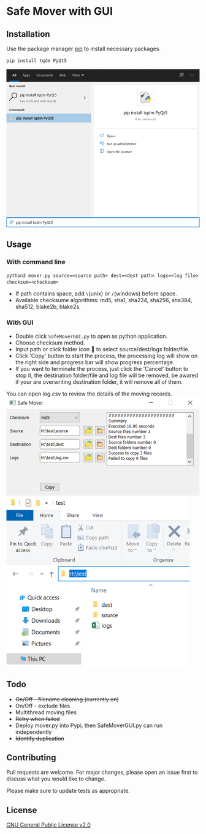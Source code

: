 # Safe Mover with GUI


## Installation

Use the package manager [pip](https://pip.pypa.io/en/stable/) to install necessary packages. 

```bash
pip install tqdm PyQt5
```
![image](img/package.png)
## Usage
### With command line
`python3 mover.py source=<source path> dest=<dest path> logs=<log file> checksum=<checksum>`
- If path contains space, add `\`(unix) or `/`(windows) before space.
- Available checksume algorithms: md5, sha1, sha224, sha256, sha384, sha512, blake2b, blake2s.
### With GUI
- Double click `SafeMoverGUI.py` to open as python application. 
- Choose checksum method.
- Input path or click folder icon 📁 to select source/dest/logs folder/file. 
- Click 'Copy' button to start the process, the processing log will show on the right side and progress bar will show progress percentage. 
- If you want to terminate the process, just click the 'Cancel' button to stop it, the destination folder/file and log file will be removed, be awared if your are overwriting destination folder, it will remove all of them.

You can open log.csv to review the details of the moving records. 
![image](img/SafeMover.png)
![image](img/FileStructure.png)

## Todo
- ~~On/Off - filename cleaning (currently on)~~
- On/Off - exclude files
- Multithread moving files
- ~~Retry when failed~~
- Deploy mover.py into Pypi, then SafeMoverGUI.py can run independently
- ~~Identify duplication~~

## Contributing
Pull requests are welcome. For major changes, please open an issue first to discuss what you would like to change.

Please make sure to update tests as appropriate.

## License
[GNU General Public License v2.0](https://choosealicense.com/licenses/gpl-2.0/)